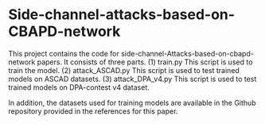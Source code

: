 # Side-channel-attacks-based-on-CBAPD-network
This project contains the code for side-channel-Attacks-based-on-cbapd-network papers. It consists of three parts.
(1) train.py  This script is used to train the model.
(2) attack_ASCAD.py This script is used to test trained models on ASCAD datasets.
(3) attack_DPA_v4.py  This script is used to test trained models on DPA-contest v4 dataset.

In addition, the datasets used for training models are available in the Github repository provided in the references for this paper. 
